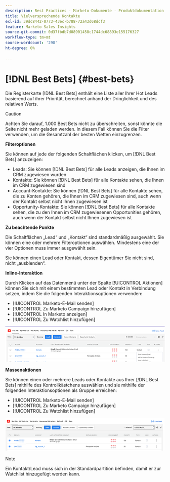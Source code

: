 ```yaml
---
description: Best Practices - Marketo-Dokumente - Produktdokumentation
title: Vielversprechende Kontakte
exl-id: 39dc8442-0773-43ec-b788-72a43d68dcf3
feature: Marketo Sales Insights
source-git-commit: 0d37fbdb7d08901458c1744dc68893e155176327
workflow-type: tm+mt
source-wordcount: '298'
ht-degree: 0%

---
```


# [!DNL Best Bets] {#best-bets}

Die Registerkarte [!DNL Best Bets] enthält eine Liste aller Ihrer Hot Leads basierend auf ihrer Priorität, berechnet anhand der Dringlichkeit und des relativen Werts.

>[!CAUTION]
>
>Achten Sie darauf, 1.000 Best Bets nicht zu überschreiten, sonst könnte die Seite nicht mehr geladen werden. In diesem Fall können Sie die Filter verwenden, um die Gesamtzahl der besten Wetten einzugrenzen.

**Filteroptionen**

Sie können auf jede der folgenden Schaltflächen klicken, um [!DNL Best Bets] anzuzeigen:

* Leads: Sie können [!DNL Best Bets] für alle Leads anzeigen, die Ihnen im CRM zugewiesen wurden
* Kontakte: Sie können [!DNL Best Bets] für alle Kontakte sehen, die Ihnen im CRM zugewiesen sind
* Account-Kontakte: Sie können [!DNL Best Bets] für alle Kontakte sehen, die zu Konten gehören, die Ihnen im CRM zugewiesen sind, auch wenn der Kontakt selbst nicht Ihnen zugewiesen ist
* Opportunity-Kontakte: Sie können [!DNL Best Bets] für alle Kontakte sehen, die zu den Ihnen im CRM zugewiesenen Opportunities gehören, auch wenn der Kontakt selbst nicht Ihnen zugewiesen ist

**Zu beachtende Punkte**

Die Schaltflächen „Lead“ und „Kontakt“ sind standardmäßig ausgewählt. Sie können eine oder mehrere Filteroptionen auswählen. Mindestens eine der vier Optionen muss immer ausgewählt sein.

Sie können einen Lead oder Kontakt, dessen Eigentümer Sie nicht sind, nicht „ausblenden“.

**Inline-Interaktion**

Durch Klicken auf das Datenmenü unter der Spalte [!UICONTROL Aktionen] können Sie sich mit einem bestimmten Lead oder Kontakt in Verbindung setzen, indem Sie die folgenden Interaktionsoptionen verwenden:

* [!UICONTROL Marketo-E-Mail senden]
* [!UICONTROL Zu Marketo Campaign hinzufügen]
* [!UICONTROL In Marketo anzeigen]
* [!UICONTROL Zu Watchlist hinzufügen]

![](assets/best-bets-1.png)

**Massenaktionen**

Sie können einen oder mehrere Leads oder Kontakte aus Ihrer [!DNL Best Bets] mithilfe des Kontrollkästchens auswählen und sie mithilfe der folgenden Interaktionsoptionen als Gruppe erreichen:

* [!UICONTROL Marketo-E-Mail senden]
* [!UICONTROL Zu Marketo Campaign hinzufügen]
* [!UICONTROL Zu Watchlist hinzufügen]

![](assets/best-bets-2.png)

>[!NOTE]
>
>Ein Kontakt/Lead muss sich in der Standardpartition befinden, damit er zur Watchlist hinzugefügt werden kann.
